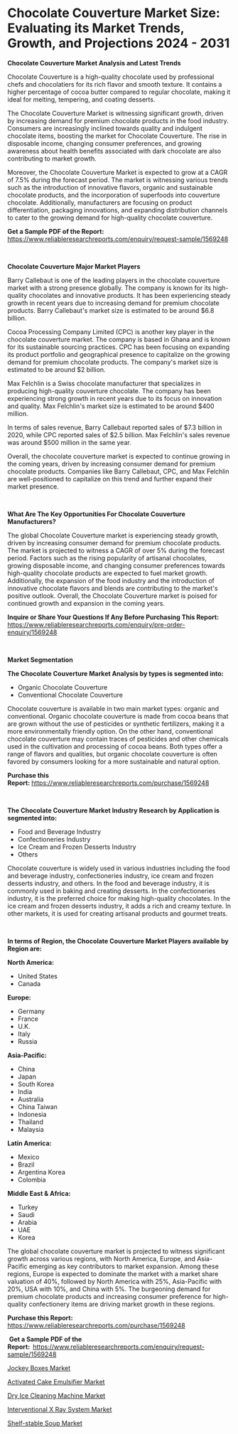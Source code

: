 <p><h1>Chocolate Couverture Market Size: Evaluating its Market Trends, Growth, and Projections 2024 - 2031</h1></p><p><strong>Chocolate Couverture Market Analysis and Latest Trends</strong></p>
<p><p>Chocolate Couverture is a high-quality chocolate used by professional chefs and chocolatiers for its rich flavor and smooth texture. It contains a higher percentage of cocoa butter compared to regular chocolate, making it ideal for melting, tempering, and coating desserts.</p><p>The Chocolate Couverture Market is witnessing significant growth, driven by increasing demand for premium chocolate products in the food industry. Consumers are increasingly inclined towards quality and indulgent chocolate items, boosting the market for Chocolate Couverture. The rise in disposable income, changing consumer preferences, and growing awareness about health benefits associated with dark chocolate are also contributing to market growth.</p><p>Moreover, the Chocolate Couverture Market is expected to grow at a CAGR of 7.5% during the forecast period. The market is witnessing various trends such as the introduction of innovative flavors, organic and sustainable chocolate products, and the incorporation of superfoods into couverture chocolate. Additionally, manufacturers are focusing on product differentiation, packaging innovations, and expanding distribution channels to cater to the growing demand for high-quality chocolate couverture.</p></p>
<p><strong>Get a Sample PDF of the Report:&nbsp;</strong> <a href="https://www.reliableresearchreports.com/enquiry/request-sample/1569248">https://www.reliableresearchreports.com/enquiry/request-sample/1569248</a></p>
<p>&nbsp;</p>
<p><strong>Chocolate Couverture Major Market Players</strong></p>
<p><p>Barry Callebaut is one of the leading players in the chocolate couverture market with a strong presence globally. The company is known for its high-quality chocolates and innovative products. It has been experiencing steady growth in recent years due to increasing demand for premium chocolate products. Barry Callebaut's market size is estimated to be around $6.8 billion.</p><p>Cocoa Processing Company Limited (CPC) is another key player in the chocolate couverture market. The company is based in Ghana and is known for its sustainable sourcing practices. CPC has been focusing on expanding its product portfolio and geographical presence to capitalize on the growing demand for premium chocolate products. The company's market size is estimated to be around $2 billion.</p><p>Max Felchlin is a Swiss chocolate manufacturer that specializes in producing high-quality couverture chocolate. The company has been experiencing strong growth in recent years due to its focus on innovation and quality. Max Felchlin's market size is estimated to be around $400 million.</p><p>In terms of sales revenue, Barry Callebaut reported sales of $7.3 billion in 2020, while CPC reported sales of $2.5 billion. Max Felchlin's sales revenue was around $500 million in the same year.</p><p>Overall, the chocolate couverture market is expected to continue growing in the coming years, driven by increasing consumer demand for premium chocolate products. Companies like Barry Callebaut, CPC, and Max Felchlin are well-positioned to capitalize on this trend and further expand their market presence.</p></p>
<p>&nbsp;</p>
<p><strong>What Are The Key Opportunities For Chocolate Couverture Manufacturers?</strong></p>
<p><p>The global Chocolate Couverture market is experiencing steady growth, driven by increasing consumer demand for premium chocolate products. The market is projected to witness a CAGR of over 5% during the forecast period. Factors such as the rising popularity of artisanal chocolates, growing disposable income, and changing consumer preferences towards high-quality chocolate products are expected to fuel market growth. Additionally, the expansion of the food industry and the introduction of innovative chocolate flavors and blends are contributing to the market's positive outlook. Overall, the Chocolate Couverture market is poised for continued growth and expansion in the coming years.</p></p>
<p><strong>Inquire or Share Your Questions If Any Before Purchasing This Report:</strong> <a href="https://www.reliableresearchreports.com/enquiry/pre-order-enquiry/1569248">https://www.reliableresearchreports.com/enquiry/pre-order-enquiry/1569248</a></p>
<p>&nbsp;</p>
<p><strong>Market Segmentation</strong></p>
<p><strong>The Chocolate Couverture Market Analysis by types is segmented into:</strong></p>
<p><ul><li>Organic Chocolate Couverture</li><li>Conventional Chocolate Couverture</li></ul></p>
<p><p>Chocolate couverture is available in two main market types: organic and conventional. Organic chocolate couverture is made from cocoa beans that are grown without the use of pesticides or synthetic fertilizers, making it a more environmentally friendly option. On the other hand, conventional chocolate couverture may contain traces of pesticides and other chemicals used in the cultivation and processing of cocoa beans. Both types offer a range of flavors and qualities, but organic chocolate couverture is often favored by consumers looking for a more sustainable and natural option.</p></p>
<p><strong>Purchase this Report:&nbsp;</strong><a href="https://www.reliableresearchreports.com/purchase/1569248">https://www.reliableresearchreports.com/purchase/1569248</a></p>
<p>&nbsp;</p>
<p><strong>The Chocolate Couverture Market Industry Research by Application is segmented into:</strong></p>
<p><ul><li>Food and Beverage Industry</li><li>Confectioneries Industry</li><li>Ice Cream and Frozen Desserts Industry</li><li>Others</li></ul></p>
<p><p>Chocolate couverture is widely used in various industries including the food and beverage industry, confectioneries industry, ice cream and frozen desserts industry, and others. In the food and beverage industry, it is commonly used in baking and creating desserts. In the confectioneries industry, it is the preferred choice for making high-quality chocolates. In the ice cream and frozen desserts industry, it adds a rich and creamy texture. In other markets, it is used for creating artisanal products and gourmet treats.</p></p>
<p>&nbsp;</p>
<p><strong>In terms of Region, the Chocolate Couverture Market Players available by Region are:</strong></p>
<p>
    <p> <strong> North America: </strong>
        <ul>
            <li>United States</li>
            <li>Canada</li>
        </ul>
        </p> 
    <p> <strong> Europe: </strong>
        <ul>
            <li>Germany</li>
            <li>France</li>
            <li>U.K.</li>
            <li>Italy</li>
            <li>Russia</li>
        </ul>
        </p> 
    <p> <strong> Asia-Pacific: </strong>
        <ul>
            <li>China</li>
            <li>Japan</li>
            <li>South Korea</li>
            <li>India</li>
            <li>Australia</li>
            <li>China Taiwan</li>
            <li>Indonesia</li>
            <li>Thailand</li>
            <li>Malaysia</li>
        </ul>
        </p> 
    <p> <strong> Latin America: </strong>
        <ul>
            <li>Mexico</li>
            <li>Brazil</li>
            <li>Argentina Korea</li>
            <li>Colombia</li>
        </ul>
        </p> 
    <p> <strong> Middle East & Africa: </strong>
        <ul>
            <li>Turkey</li>
            <li>Saudi</li>
            <li>Arabia</li>
            <li>UAE</li>
            <li>Korea</li>
        </ul>
    </p>
    </p>
<p><p>The global chocolate couverture market is projected to witness significant growth across various regions, with North America, Europe, and Asia-Pacific emerging as key contributors to market expansion. Among these regions, Europe is expected to dominate the market with a market share valuation of 40%, followed by North America with 25%, Asia-Pacific with 20%, USA with 10%, and China with 5%. The burgeoning demand for premium chocolate products and increasing consumer preference for high-quality confectionery items are driving market growth in these regions.</p></p>
<p><strong>Purchase this Report: </strong><a href="https://www.reliableresearchreports.com/purchase/1569248">https://www.reliableresearchreports.com/purchase/1569248</a></p>
<p>&nbsp;<strong>Get a Sample PDF of the Report:&nbsp;&nbsp;</strong><a href="https://www.reliableresearchreports.com/enquiry/request-sample/1569248">https://www.reliableresearchreports.com/enquiry/request-sample/1569248</a></p>
<p><strong></strong></p>
<p><p><a href="https://issuu.com/reportprime-2/docs/jockey-boxes-market-size-2030.pptx">Jockey Boxes Market</a></p><p><a href="https://github.com/mancsybtousav/Market-Research-Report-List-1/blob/main/activated-cake-emulsifier-market.md">Activated Cake Emulsifier Market</a></p><p><a href="https://issuu.com/reportprime-2/docs/dry-ice-cleaning-machine-market-size-2030.pptx">Dry Ice Cleaning Machine Market</a></p><p><a href="https://github.com/AKSHATREPORTPRIME/Market-Research-Report-List-3/blob/main/interventional-x-ray-system-market.md">Interventional X Ray System Market</a></p><p><a href="https://github.com/indrystar/Market-Research-Report-List-2/blob/main/shelf-stable-soup-market.md">Shelf-stable Soup Market</a></p></p>